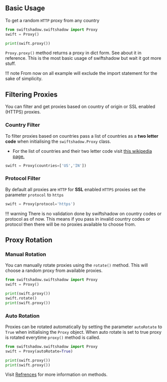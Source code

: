 ## Basic Usage

To get a random `HTTP` proxy from any country
``` py
from swiftshadow.swiftshadow import Proxy
swift = Proxy()

print(swift.proxy())
```
`Proxy.proxy()` method returns a proxy in dict form. See about it in reference.
This is the most basic usage of swiftshadow but wait it got more stuff.

!!! note
    From now on all example will exclude the import statement for the sake of simplicity.

## Filtering Proxies
You can filter and get proxies based on country of origin or SSL enabled (HTTPS) proxies.
### Country Filter
To filter proxies based on countries pass a list of countries as a **two letter code** when initialising the `swiftshadow.Proxy` class.

- For the list of countries and their two letter code visit [this wikipedia page.](https://en.m.wikipedia.org/wiki/ISO_3166-2)

```py title="country filtered"
swift = Proxy(countries=['US','IN'])
```

### Protocol Filter
By default all proxies are `HTTP` for **SSL** enabled `HTTPS` proxies set the parameter `protocol` to `https`
``` py title="HTTPS filter"
swift = Proxy(protocol='https')
```

!!! warning
    There is no validation done by swiftshadow on country codes or protocol as of now. This means if you pass in invalid country codes or protocol then there will be no proxies available to choose from.
    

## Proxy Rotation
### Manual Rotation 
You can manually rotate proxies using the `rotate()` method. This will choose a random proxy from available proxies.
``` py
from swiftshadow.swiftshadow import Proxy
swift = Proxy()

print(swift.proxy())
swift.rotate()
print(swift.proxy())
```
### Auto Rotation
Proxies can be rotated automatically by setting the parameter `autoRotate` to `True` when initialising the `Proxy` object. When auto rotate is set to true proxy is rotated everytime `proxy()` method is called.
``` py
from swiftshadow.swiftshadow import Proxy
swift = Proxy(autoRotate=True)

print(swift.proxy())
print(swift.proxy())
```

Visit [Refrences](/references) for more information on methods.